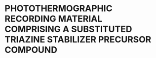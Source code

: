 # PHOTOTHERMOGRAPHIC RECORDING MATERIAL COMPRISING A SUBSTITUTED TRIAZINE STABILIZER PRECURSOR COMPOUND